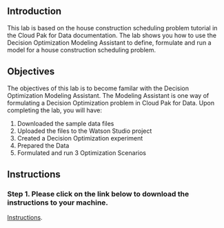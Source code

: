 ## Introduction

This lab is based on the house construction scheduling problem tutorial in the Cloud Pak for Data documentation. The lab shows you how to use the Decision Optimization Modeling Assistant to define, formulate and run a model for a house construction scheduling problem.  

## Objectives
The objectives of this lab is to become familar with the Decision Optimization Modeling Assistant.  The Modeling Assistant is one way of formulating a Decision Optimization problem in Cloud Pak for Data. Upon completing the lab, you will have:
1. Downloaded the sample data files
1. Uploaded the files to the Watson Studio project 
1. Created a Decision Optimization experiment
1. Prepared the Data
1. Formulated and run 3 Optimization Scenarios

## Instructions

### Step 1.  Please click on the link below to download the instructions to your machine.

[Instructions](https://github.com/bleonardb3/DS_POT_08-26-2021/raw/main/Lab-8//House%20Construction%20v08-26-2021.pdf).

